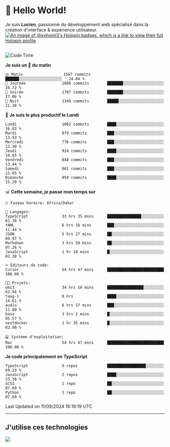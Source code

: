 # 👋 Hello World!

Je suis **Lucien**, passionné du développement web spécialisé dans la création d'interface & expérience utilisateur.
[![An image of @xyhomi3's Holopin badges, which is a link to view their full Holopin profile](https://holopin.me/xyhomi3)](https://holopin.io/@xyhomi3)

##

<!--START_SECTION:waka-->
![Code Time](http://img.shields.io/badge/Code%20Time-2%2C026%20hrs%2019%20mins-blue)

**Je suis un 🐤 du matin** 

```text
🌞 Matin                  1567 commits        ██████░░░░░░░░░░░░░░░░░░░   24.84 % 
🌆 Journée                1686 commits        ███████░░░░░░░░░░░░░░░░░░   26.72 % 
🌃 Soirée                 1707 commits        ███████░░░░░░░░░░░░░░░░░░   27.06 % 
🌙 Nuit                   1349 commits        █████░░░░░░░░░░░░░░░░░░░░   21.38 % 
```
📅 **Je suis le plus productif le Lundi** 

```text
Lundi                    1062 commits        ████░░░░░░░░░░░░░░░░░░░░░   16.83 % 
Mardi                    879 commits         ███░░░░░░░░░░░░░░░░░░░░░░   13.93 % 
Mercredi                 776 commits         ███░░░░░░░░░░░░░░░░░░░░░░   12.30 % 
Jeudi                    924 commits         ████░░░░░░░░░░░░░░░░░░░░░   14.65 % 
Vendredi                 848 commits         ███░░░░░░░░░░░░░░░░░░░░░░   13.44 % 
Samedi                   861 commits         ███░░░░░░░░░░░░░░░░░░░░░░   13.65 % 
Dimanche                 959 commits         ████░░░░░░░░░░░░░░░░░░░░░   15.20 % 
```


📊 **Cette semaine, je passe mon temps sur** 

```text
🕑︎ Fuseau horaire: Africa/Dakar

💬 Langages: 
TypeScript               33 hrs 35 mins      ███████████████░░░░░░░░░░   61.30 % 
YAML                     6 hrs 16 mins       ███░░░░░░░░░░░░░░░░░░░░░░   11.44 % 
JSON                     5 hrs 27 mins       ██░░░░░░░░░░░░░░░░░░░░░░░   09.97 % 
Markdown                 3 hrs 58 mins       ██░░░░░░░░░░░░░░░░░░░░░░░   07.26 % 
JavaScript               1 hr 18 mins        █░░░░░░░░░░░░░░░░░░░░░░░░   02.38 % 

🔥 Éditeurs de code: 
Cursor                   54 hrs 47 mins      █████████████████████████   100.00 % 

🐱‍💻 Projets: 
omi3                     34 hrs 16 mins      ████████████████░░░░░░░░░   62.56 % 
taag-1                   8 hrs               ████░░░░░░░░░░░░░░░░░░░░░   14.61 % 
audio                    6 hrs 27 mins       ███░░░░░░░░░░░░░░░░░░░░░░   11.80 % 
base                     3 hrs 2 mins        █░░░░░░░░░░░░░░░░░░░░░░░░   05.57 % 
nextdocker               1 hr 35 mins        █░░░░░░░░░░░░░░░░░░░░░░░░   02.90 % 

💻 Système d'exploitation: 
Mac                      54 hrs 47 mins      █████████████████████████   100.00 % 
```

**Je code principalement en TypeScript** 

```text
TypeScript               9 repos             █████████████████░░░░░░░░   69.23 % 
JavaScript               2 repos             ████░░░░░░░░░░░░░░░░░░░░░   15.38 % 
SCSS                     1 repo              ██░░░░░░░░░░░░░░░░░░░░░░░   07.69 % 
Python                   1 repo              ██░░░░░░░░░░░░░░░░░░░░░░░   07.69 % 
```




 Last Updated on 11/09/2024 16:19:19 UTC
<!--END_SECTION:waka-->
---

## J'utilise ces technologies

<p align="left">
  <a href="https://skillicons.dev">
    <img src="https://skillicons.dev/icons?i=ts,js,md,scss,tailwind,react,docker,express,astro,vite,nextjs,vercel,figma,ableton" />
  </a>
</p>

